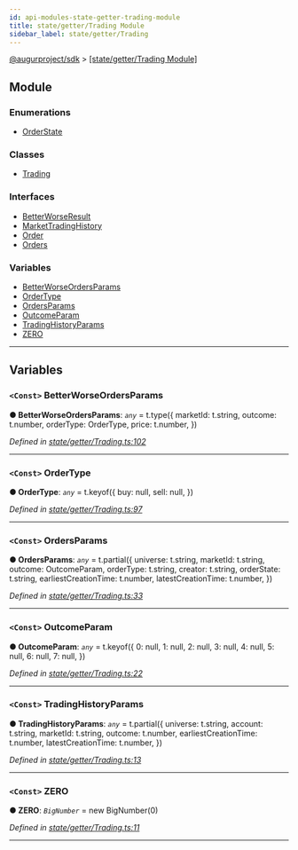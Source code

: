 ```yaml
---
id: api-modules-state-getter-trading-module
title: state/getter/Trading Module
sidebar_label: state/getter/Trading
---
```


[@augurproject/sdk](api-readme.md) > [[state/getter/Trading Module]](api-modules-state-getter-trading-module.md)

## Module

### Enumerations

* [OrderState](api-enums-state-getter-trading-orderstate.md)

### Classes

* [Trading](api-classes-state-getter-trading-trading.md)

### Interfaces

* [BetterWorseResult](api-interfaces-state-getter-trading-betterworseresult.md)
* [MarketTradingHistory](api-interfaces-state-getter-trading-markettradinghistory.md)
* [Order](api-interfaces-state-getter-trading-order.md)
* [Orders](api-interfaces-state-getter-trading-orders.md)

### Variables

* [BetterWorseOrdersParams](api-modules-state-getter-trading-module.md#betterworseordersparams)
* [OrderType](api-modules-state-getter-trading-module.md#ordertype)
* [OrdersParams](api-modules-state-getter-trading-module.md#ordersparams)
* [OutcomeParam](api-modules-state-getter-trading-module.md#outcomeparam)
* [TradingHistoryParams](api-modules-state-getter-trading-module.md#tradinghistoryparams)
* [ZERO](api-modules-state-getter-trading-module.md#zero)

---

## Variables

<a id="betterworseordersparams"></a>

### `<Const>` BetterWorseOrdersParams

**● BetterWorseOrdersParams**: *`any`* =  t.type({
  marketId: t.string,
  outcome: t.number,
  orderType: OrderType,
  price: t.number,
})

*Defined in [state/getter/Trading.ts:102](https://github.com/AugurProject/augur/blob/06e47ad207/packages/augur-sdk/src/state/getter/Trading.ts#L102)*

___
<a id="ordertype"></a>

### `<Const>` OrderType

**● OrderType**: *`any`* =  t.keyof({
  buy: null,
  sell: null,
})

*Defined in [state/getter/Trading.ts:97](https://github.com/AugurProject/augur/blob/06e47ad207/packages/augur-sdk/src/state/getter/Trading.ts#L97)*

___
<a id="ordersparams"></a>

### `<Const>` OrdersParams

**● OrdersParams**: *`any`* =  t.partial({
  universe: t.string,
  marketId: t.string,
  outcome: OutcomeParam,
  orderType: t.string,
  creator: t.string,
  orderState: t.string,
  earliestCreationTime: t.number,
  latestCreationTime: t.number,
})

*Defined in [state/getter/Trading.ts:33](https://github.com/AugurProject/augur/blob/06e47ad207/packages/augur-sdk/src/state/getter/Trading.ts#L33)*

___
<a id="outcomeparam"></a>

### `<Const>` OutcomeParam

**● OutcomeParam**: *`any`* =  t.keyof({
  0: null,
  1: null,
  2: null,
  3: null,
  4: null,
  5: null,
  6: null,
  7: null,
})

*Defined in [state/getter/Trading.ts:22](https://github.com/AugurProject/augur/blob/06e47ad207/packages/augur-sdk/src/state/getter/Trading.ts#L22)*

___
<a id="tradinghistoryparams"></a>

### `<Const>` TradingHistoryParams

**● TradingHistoryParams**: *`any`* =  t.partial({
  universe: t.string,
  account: t.string,
  marketId: t.string,
  outcome: t.number,
  earliestCreationTime: t.number,
  latestCreationTime: t.number,
})

*Defined in [state/getter/Trading.ts:13](https://github.com/AugurProject/augur/blob/06e47ad207/packages/augur-sdk/src/state/getter/Trading.ts#L13)*

___
<a id="zero"></a>

### `<Const>` ZERO

**● ZERO**: *`BigNumber`* =  new BigNumber(0)

*Defined in [state/getter/Trading.ts:11](https://github.com/AugurProject/augur/blob/06e47ad207/packages/augur-sdk/src/state/getter/Trading.ts#L11)*

___

